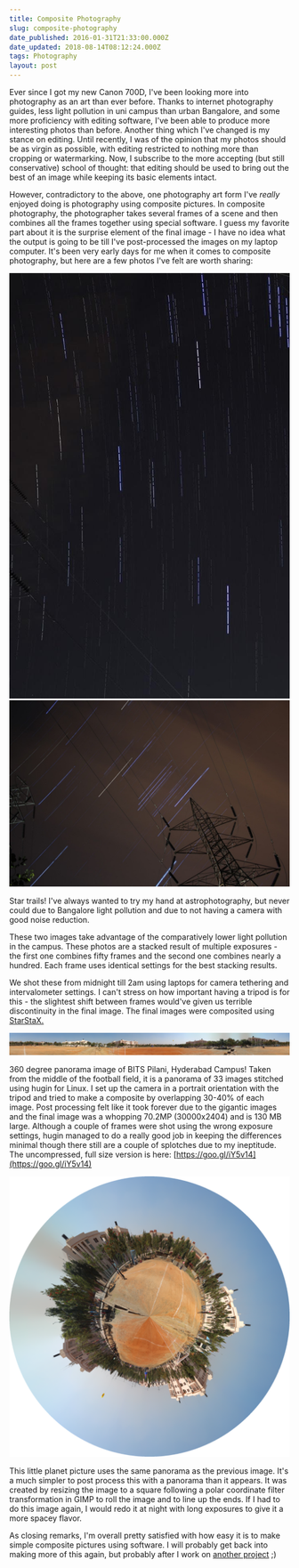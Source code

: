 ```yaml
---
title: Composite Photography
slug: composite-photography
date_published: 2016-01-31T21:33:00.000Z
date_updated: 2018-08-14T08:12:24.000Z
tags: Photography
layout: post
---
```


Ever since I got my new Canon 700D, I\'ve been looking more into photography as an art than ever before. Thanks to internet photography guides, less light pollution in uni campus than urban Bangalore, and some more proficiency with editing software, I\'ve been able to produce more interesting photos than before. Another thing which I\'ve changed is my stance on editing. Until recently, I was of the opinion that my photos should be as virgin as possible, with editing restricted to nothing more than cropping or watermarking. Now, I subscribe to the more accepting (but still conservative) school of thought: that editing should be used to bring out the best of an image while keeping its basic elements intact.

However, contradictory to the above, one photography art form I\'ve *really* enjoyed doing is photography using composite pictures. In composite photography, the photographer takes several frames of a scene and then combines all the frames together using special software. I guess my favorite part about it is the surprise element of the final image - I have no idea what the output is going to be till I\'ve post-processed the images on my laptop computer. It\'s been very early days for me when it comes to composite photography, but here are a few photos I\'ve felt are worth sharing:

![StarStaX_IMG_9937-IMG_9966_lighten-1](/content/images/2018/08/StarStaX_IMG_9937-IMG_9966_lighten-1.jpg)
![StarStaX_IMG_0095-IMG_0009_gap_filling](/content/images/2018/08/StarStaX_IMG_0095-IMG_0009_gap_filling.jpg)

Star trails! I\'ve always wanted to try my hand at astrophotography, but never could due to Bangalore light pollution and due to not having a camera with good noise reduction.

These two images take advantage of the comparatively lower light pollution in the campus. These photos are a stacked result of multiple exposures - the first one combines fifty frames and the second one combines nearly a hundred. Each frame uses identical settings for the best stacking results.

We shot these from midnight till 2am using  laptops for camera tethering and intervalometer settings. I can\'t stress on how important having a tripod is for this - the slightest shift between frames would\'ve given us terrible discontinuity in the final image. The final images were composited using [StarStaX.](http://www.markus-enzweiler.de/software/software.html)

![IMG_3689---IMG_3725-resized](/content/images/2018/08/IMG_3689---IMG_3725-resized.png)

360 degree panorama image of BITS Pilani, Hyderabad Campus! Taken from the middle of the football field, it is a panorama of 33 images stitched using hugin for Linux. I set up the camera in a portrait orientation with the tripod and tried to make a composite by overlapping 30-40% of each image. Post processing felt like it took forever due to the gigantic images and the final image was a whopping 70.2MP (30000x2404) and is 130 MB large. Although a couple of frames were shot using the wrong exposure settings, hugin managed to do a really good job in keeping the differences minimal though there still are a couple of splotches due to my ineptitude. The uncompressed, full size version is here: [https://goo.gl/iY5v14](https://goo.gl/iY5v14)

![mini-planet-footballfield](/content/images/2018/08/mini-planet-footballfield.png)

This little planet picture uses the same panorama as the previous image. It\'s a much simpler to post process this with a panorama than it appears. It was created by resizing the image to a square following a polar coordinate filter transformation in GIMP to roll the image and to line up the ends. If I had to do this image again, I would redo it at night with long exposures to give it a more spacey flavor.

As closing remarks, I\'m overall pretty satisfied with how easy it is to make simple composite pictures using software. I will probably get back into making more of this again, but probably after I work on [another project](https://developers.google.com/open-source/gsoc/) ;)
